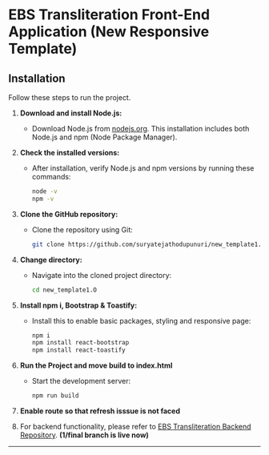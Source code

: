 # **EBS Transliteration Front-End Application (New Responsive Template)**
## Installation
Follow these steps to run the project.

1. **Download and install Node.js:**
   - Download Node.js from [nodejs.org](https://nodejs.org/). This installation includes both Node.js and npm (Node Package Manager).

2. **Check the installed versions:**
   - After installation, verify Node.js and npm versions by running these commands:
     ```bash
     node -v
     npm -v
     ```

3. **Clone the GitHub repository:**
   - Clone the repository using Git:
     ```bash
     git clone https://github.com/suryatejathodupunuri/new_template1.0.git
     ```

4. **Change directory:**
   - Navigate into the cloned project directory:
     ```bash
     cd new_template1.O
     ```

5. **Install npm i,  Bootstrap  & Toastify:**
   - Install this to enable basic packages, styling and responsive page:
     ```bash
     npm i
     npm install react-bootstrap
     npm install react-toastify
     ```

6. **Run the Project and move build to index.html**
   - Start the development server:
     ```bash
     npm run build
     ```
7. **Enable route so that refresh isssue is not faced**

8. For backend functionality, please refer to [EBS Transliteration Backend Repository](https://github.com/suryatejathodupunuri/ebs_transliteration_backend.git).
   **(1/final branch is live now)**
  ---
